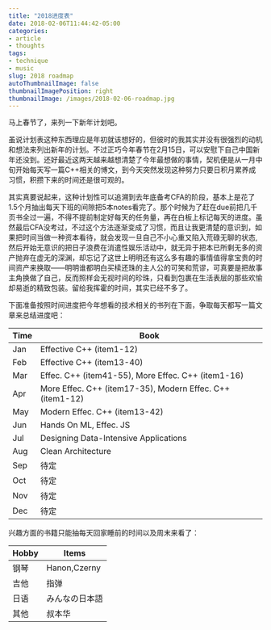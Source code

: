 ```yaml
---
title: "2018进度表"
date: 2018-02-06T11:44:42-05:00
categories:
- article
- thoughts
tags:
- technique
- music
slug: 2018 roadmap
autoThumbnailImage: false
thumbnailImagePosition: right
thumbnailImage: /images/2018-02-06-roadmap.jpg
---
```


马上春节了，来列一下新年计划吧。
<!--more-->

虽说计划表这种东西理应是年初就该想好的，但彼时的我其实并没有很强烈的动机和想法来列出新年的计划。不过正巧今年春节在2月15日，可以安慰下自己中国新年还没到。还好最近这两天越来越想清楚了今年最想做的事情，契机便是从一月中旬开始每天写一篇C++相关的博文，到今天突然发现这种努力只要日积月累养成习惯，积攒下来的时间还是很可观的。

其实真要说起来，这种计划性可以追溯到去年底备考CFA的阶段，基本上是花了1.5个月抽出每天下班的间隙把5本notes看完了。那个时候为了赶在due前把几千页书全过一遍，不得不提前制定好每天的任务量，再在白板上标记每天的进度。虽然最后CFA没考过，不过这个方法逐渐变成了习惯，而且让我更清楚的意识到，如果把时间当做一种资本看待，就会发现一旦自己不小心重又陷入荒碌无聊的状态,然后开始无意识的把日子浪费在消遣性娱乐活动中，就无异于把本已所剩无多的资产抛弃在虚无的深渊，却忘记了这世上明明还有这么多有趣的事情值得拿宝贵的时间资产来换取——明明谁都明白买椟还珠的主人公的可笑和荒谬，可真要是把故事主角换做了自己，反而照样会无视时间的珍珠，只看到包裹在生活表层的那些欢愉却易逝的精致包装。留给我挥霍的时间，其实已经不多了。

下面准备按照时间进度把今年想看的技术相关的书列在下面，争取每天都写一篇文章来总结进度吧：

| Time | Book                                                      |
| ---- | --------------------------------------------------------- |
| Jan  | Effective C++ (item1-12)                                  |
| Feb  | Effective C++ (item13-40)                                 |
| Mar  | Effec. C++ (item41-55), More Effec. C++ (item1-16)        |
| Apr  | More Effec. C++ (item17-35), Modern Effec. C++ (item1-12) |
| May  | Modern Effec. C++ (item13-42)                             |
| Jun  | Hands On ML, Effec. JS                                    |
| Jul  | Designing Data-Intensive Applications                     |
| Aug  | Clean Architecture                                        |
| Sep  | 待定 |
| Oct  | 待定 |
| Nov  | 待定 |
| Dec  | 待定 |

兴趣方面的书籍只能抽每天回家睡前的时间以及周末来看了：

Hobby | Items
---   | ---
钢琴 | Hanon,Czerny  
吉他 | 指弹  
日语 | みんなの日本語 
其他 | 叔本华  

